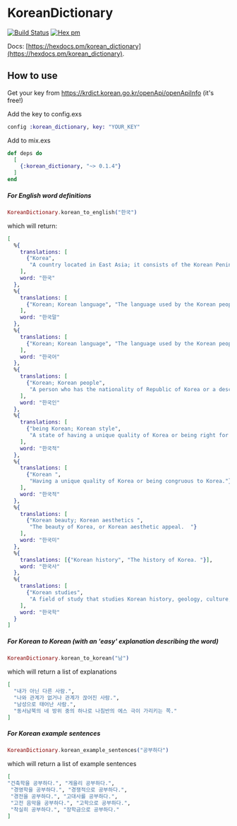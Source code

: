 # KoreanDictionary



[![Build Status](https://travis-ci.org/JorisKok/korean_dictionary.svg?branch=master)](https://travis-ci.org/JorisKok/korean_dictionary)
[![Hex pm](http://img.shields.io/hexpm/v/korean_dictionary.svg?style=flat)](https://hex.pm/packages/korean_dictionary)

Docs: [https://hexdocs.pm/korean_dictionary](https://hexdocs.pm/korean_dictionary).


## How to use

Get your key from
https://krdict.korean.go.kr/openApi/openApiInfo  (it's free!)

Add the key to config.exs
```elixir
config :korean_dictionary, key: "YOUR_KEY"
```

Add to mix.exs

```elixir
def deps do
  [
    {:korean_dictionary, "~> 0.1.4"}
  ]
end
```

##### For English word definitions
```elixir
KoreanDictionary.korean_to_english("한국")  
```
which will return:
```elixir
[
  %{
    translations: [
      {"Korea",
       "A country located in East Asia; it consists of the Korean Peninsula and affiliated islands; divided into South Korea and North Korea since the 1953 ceasefire agreement, it is called either the Republic of Korea or South Korea; the official language is Korean and the capital is Seoul."}
    ],
    word: "한국"
  },
  %{
    translations: [
      {"Korean; Korean language", "The language used by the Korean people."}
    ],
    word: "한국말"
  },
  %{
    translations: [
      {"Korean; Korean language", "The language used by the Korean people."}
    ],
    word: "한국어"
  },
  %{
    translations: [
      {"Korean; Korean people",
       "A person who has the nationality of Republic of Korea or a descendent of a Korean lineage and spirit."}
    ],
    word: "한국인"
  },
  %{
    translations: [
      {"being Korean; Korean style",
       "A state of having a unique quality of Korea or being right for Korea. "}
    ],
    word: "한국적"
  },
  %{
    translations: [
      {"Korean ",
       "Having a unique quality of Korea or being congruous to Korea."}
    ],
    word: "한국적"
  },
  %{
    translations: [
      {"Korean beauty; Korean aesthetics ",
       "The beauty of Korea, or Korean aesthetic appeal.  "}
    ],
    word: "한국미"
  },
  %{
    translations: [{"Korean history", "The history of Korea. "}],
    word: "한국사"
  },
  %{
    translations: [
      {"Korean studies",
       "A field of study that studies Korean history, geology, culture, politics, economy, etc. "}
    ],
    word: "한국학"
  }
]
```

##### For Korean to Korean (with an 'easy' explanation describing the word)
```elixir
KoreanDictionary.korean_to_korean("남")
```

which will return a list of explanations
```elixir
[
  "내가 아닌 다른 사람.",
  "나와 관계가 없거나 관계가 끊어진 사람.",
  "남성으로 태어난 사람.",
  "동서남북의 네 방위 중의 하나로 나침반의 에스 극이 가리키는 쪽."
]
```


##### For Korean example sentences
```elixir
KoreanDictionary.korean_example_sentences("공부하다")
```

which will return a list of example sentences
```elixir
[
"건축학을 공부하다.", "게을리 공부하다.",
 "경영학을 공부하다.", "경쟁적으로 공부하다.",
 "경전을 공부하다.", "고대사를 공부하다.",
 "고전 음악을 공부하다.", "고학으로 공부하다.",
 "착실히 공부하다.", "장학금으로 공부하다."
]
```
